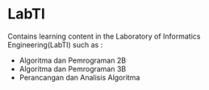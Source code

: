 # LabTI

Contains learning content in the Laboratory of Informatics Engineering(LabTI)
such as :
- Algoritma dan Pemrograman 2B
- Algoritma dan Pemrograman 3B
- Perancangan dan Analisis Algoritma
